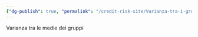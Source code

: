 ```yaml
---
{"dg-publish": true, "permalink": "/credit-risk-site/Varianza-tra-i-gruppi/"}
---
```






Varianza tra le medie dei gruppi